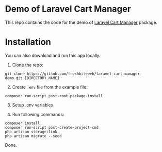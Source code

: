 # Demo of Laravel Cart Manager

This repo contains the code for the demo of [Laravel Cart Manager](https://github.com/freshbitsweb/laravel-cart-manager) package.

# Installation

You can also download and run this app locally.

1) Clone the repo:
```
git clone https://github.com/freshbitsweb/laravel-cart-manager-demo.git [DIRECTORY_NAME]
```

2) Create `.env` file from the example file:
```
composer run-script post-root-package-install
```

3) Setup .env variables

4) Run following commands:
```
composer install
composer run-script post-create-project-cmd
php artisan storage:link
php artisan migrate --seed
```

Done.
